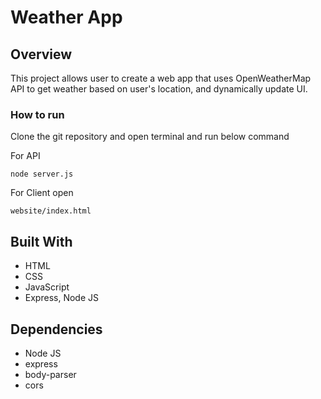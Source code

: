 # Weather App

## Overview

This project allows user to create a web app that uses OpenWeatherMap API to get weather based on user's location, and dynamically update UI.

### How to run

Clone the git repository and open terminal and run below command

For API

    node server.js

For Client open

    website/index.html

## Built With

- HTML
- CSS
- JavaScript
- Express, Node JS

## Dependencies

- Node JS
- express
- body-parser
- cors
